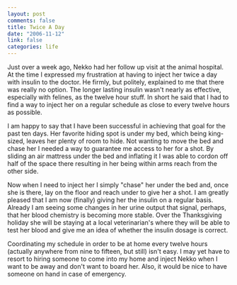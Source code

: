 ```yaml
--- 
layout: post
comments: false
title: Twice A Day
date: "2006-11-12"
link: false
categories: life
---
```

Just over a week ago, Nekko had her follow up visit at the animal hospital. At the time I expressed my frustration at having to inject her twice a day with insulin to the doctor. He firmly, but politely, explained to me that there was really no option. The longer lasting insulin wasn't nearly as effective, especially with felines, as the twelve hour stuff. In short he said that I had to find a way to inject her on a regular schedule as close to every twelve hours as possible.

I am happy to say that I have been successful in achieving that goal for the past ten days. Her favorite hiding spot is under my bed, which being king-sized, leaves her plenty of room to hide. Not wanting to move the bed and chase her I needed a way to guarantee me access to her for a shot. By sliding an air mattress under the bed and inflating it I was able to cordon off half of the space there resulting in her being within arms reach from the other side.

Now when I need to inject her I simply "chase" her under the bed and, once she is there, lay on the floor and reach under to give her a shot. I am greatly pleased that I am now (finally) giving her the insulin on a regular basis. Already I am seeing some changes in her urine output that signal, perhaps, that her blood chemistry is becoming more stable. Over the Thanksgiving holiday she will be staying at a local veterinarian's where they will be able to test her blood and give me an idea of whether the insulin dosage is correct.

Coordinating my schedule in order to be at home every twelve hours (actually anywhere from nine to fifteen, but still) isn't easy. I may yet have to resort to hiring someone to come into my home and inject Nekko when I want to be away and don't want to board her. Also, it would be nice to have someone on hand in case of emergency.
